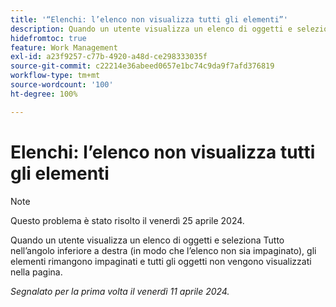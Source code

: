```yaml
---
title: '“Elenchi: l’elenco non visualizza tutti gli elementi”'
description: Quando un utente visualizza un elenco di oggetti e seleziona Tutto nell’angolo inferiore a destra (in modo che l’elenco non sia impaginato), gli elementi rimangono impaginati e tutti gli oggetti non vengono visualizzati nella pagina.
hidefromtoc: true
feature: Work Management
exl-id: a23f9257-c77b-4920-a48d-ce298333035f
source-git-commit: c22214e36abeed0657e1bc74c9da9f7afd376819
workflow-type: tm+mt
source-wordcount: '100'
ht-degree: 100%

---
```


# Elenchi: l’elenco non visualizza tutti gli elementi

>[!NOTE]
>
>Questo problema è stato risolto il venerdì 25 aprile 2024.

Quando un utente visualizza un elenco di oggetti e seleziona Tutto nell’angolo inferiore a destra (in modo che l’elenco non sia impaginato), gli elementi rimangono impaginati e tutti gli oggetti non vengono visualizzati nella pagina.

_Segnalato per la prima volta il venerdì 11 aprile 2024._
